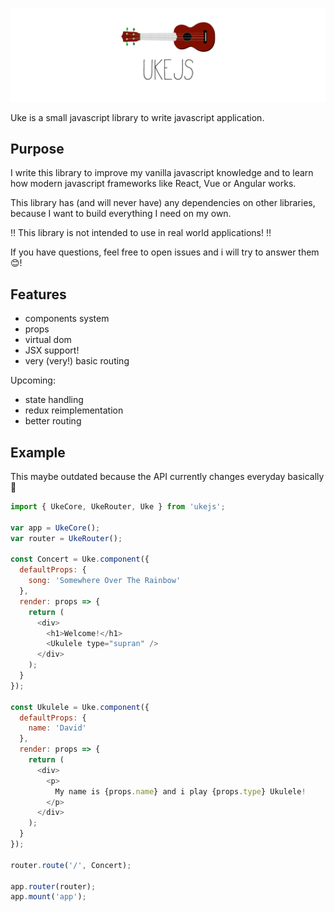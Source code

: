 ![UkeJS Logo](assets/logo.png)

Uke is a small javascript library to write javascript application.

## Purpose

I write this library to improve my vanilla javascript knowledge and to learn
how modern javascript frameworks like React, Vue or Angular works.

This library has (and will never have) any dependencies on other libraries, because I want to build everything I need on my own.

‼ This library is not intended to use in real world applications! ‼

If you have questions, feel free to open issues and i will try to answer them 😊!

## Features

* components system
* props
* virtual dom
* JSX support!
* very (very!) basic routing

Upcoming:

* state handling
* redux reimplementation
* better routing

## Example

This maybe outdated because the API currently changes everyday basically 🤷

```js
import { UkeCore, UkeRouter, Uke } from 'ukejs';

var app = UkeCore();
var router = UkeRouter();

const Concert = Uke.component({
  defaultProps: {
    song: 'Somewhere Over The Rainbow'
  },
  render: props => {
    return (
      <div>
        <h1>Welcome!</h1>
        <Ukulele type="supran" />
      </div>
    );
  }
});

const Ukulele = Uke.component({
  defaultProps: {
    name: 'David'
  },
  render: props => {
    return (
      <div>
        <p>
          My name is {props.name} and i play {props.type} Ukulele!
        </p>
      </div>
    );
  }
});

router.route('/', Concert);

app.router(router);
app.mount('app');
```
